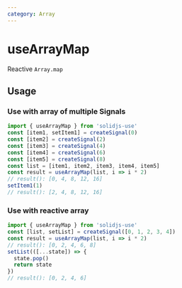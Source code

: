 ```yaml
---
category: Array
---
```


# useArrayMap

Reactive `Array.map`

## Usage

### Use with array of multiple Signals

```js
import { useArrayMap } from 'solidjs-use'
const [item1, setItem1] = createSignal(0)
const [item2] = createSignal(2)
const [item3] = createSignal(4)
const [item4] = createSignal(6)
const [item5] = createSignal(8)
const list = [item1, item2, item3, item4, item5]
const result = useArrayMap(list, i => i * 2)
// result(): [0, 4, 8, 12, 16]
setItem1(1)
// result(): [2, 4, 8, 12, 16]
```

### Use with reactive array

```js
import { useArrayMap } from 'solidjs-use'
const [list, setList] = createSignal([0, 1, 2, 3, 4])
const result = useArrayMap(list, i => i * 2)
// result(): [0, 2, 4, 6, 8]
setList(([...state]) => {
  state.pop()
  return state
})
// result(): [0, 2, 4, 6]
```
